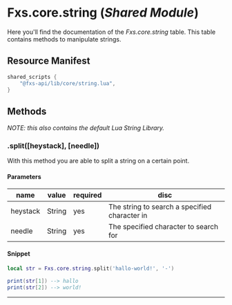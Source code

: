 # Fxs.core.string (_Shared Module_)
Here you'll find the documentation of the _Fxs.core.string_ table. This table contains methods to manipulate strings.

## Resource Manifest
```lua
shared_scripts {
    "@fxs-api/lib/core/string.lua",
}
```

## Methods
_NOTE: this also contains the default Lua String Library._

### .split([heystack], [needle])
With this method you are able to split a string on a certain point.<br>

#### Parameters
| name     | value    | required | disc                                          |
|----------|----------|----------|-----------------------------------------------|
| heystack | String   | yes      | The string to search a specified character in |
| needle   | String   | yes      | The specified character to search for         |

#### Snippet
```lua
local str = Fxs.core.string.split('hallo-world!', '-')

print(str[1]) --> hallo
print(str[2]) --> world!
```
<hr>